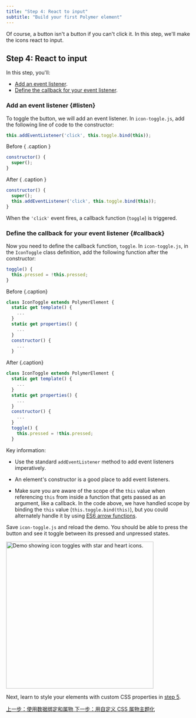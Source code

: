```yaml
---
title: "Step 4: React to input"
subtitle: "Build your first Polymer element"
---
```


<!-- toc -->

Of course, a button isn't a button if you can't click it. In this step, we'll make the icons react to input.

## Step 4: React to input

In this step, you'll:

* [Add an event listener](#listen).
* [Define the callback for your event listener](#callback).

### Add an event listener {#listen}

To toggle the button, we will add an event listener. In `icon-toggle.js`, add the following line of code to the constructor:

```js
this.addEventListener('click', this.toggle.bind(this));
```

Before { .caption }

```js
constructor() {
  super();
}
```

After { .caption }

```js
constructor() {
  super();
  this.addEventListener('click', this.toggle.bind(this));
}
```

When the `'click'` event fires, a callback function (`toggle`) is triggered.

### Define the callback for your event listener {#callback}

Now you need to define the callback function, `toggle`. In `icon-toggle.js`, in the `IconToggle` class definition, add the following function after the constructor:

```js
toggle() {
  this.pressed = !this.pressed;
}
```

Before {.caption}

```js
class IconToggle extends PolymerElement {
  static get template() {
    ...
  }
  static get properties() {
    ...
  }
  constructor() {
    ...
  }
```

After {.caption}

```js
class IconToggle extends PolymerElement {
  static get template() {
    ...
  }
  static get properties() {
    ...
  }
  constructor() {
    ...
  }
  toggle() {
    this.pressed = !this.pressed;
  }
```

Key information:

  * Use the standard `addEventListener` method to add event listeners imperatively.

  * An element's constructor is a good place to add event listeners.

  * Make sure you are aware of the scope of the `this` value when referencing `this` from inside a function that gets passed as an argument, like a callback. In the code above, we have handled scope by binding the `this` value (`this.toggle.bind(this)`), but you could alternately handle it by using [ES6 arrow functions](https://hacks.mozilla.org/2015/06/es6-in-depth-arrow-functions/).

Save `icon-toggle.js` and reload the demo. You should be able to press the button and see it toggle between its pressed and unpressed states.

<img width="400px" src="/images/3.0/first-element/databound-toggles.png" alt="Demo showing icon toggles with star and heart icons.">

Next, learn to style your elements with custom CSS properties in [step 5](step-5). 

<a class="blue-button" href="step-3">
  上一步：使用数据绑定和属物
</a>

<a class="blue-button" href="step-5">
  下一步：用自定义 CSS 属物主题化
</a>
